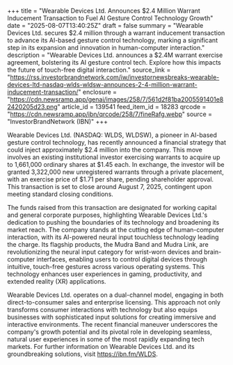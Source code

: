 +++
title = "Wearable Devices Ltd. Announces $2.4 Million Warrant Inducement Transaction to Fuel AI Gesture Control Technology Growth"
date = "2025-08-07T13:40:25Z"
draft = false
summary = "Wearable Devices Ltd. secures $2.4 million through a warrant inducement transaction to advance its AI-based gesture control technology, marking a significant step in its expansion and innovation in human-computer interaction."
description = "Wearable Devices Ltd. announces a $2.4M warrant exercise agreement, bolstering its AI gesture control tech. Explore how this impacts the future of touch-free digital interaction."
source_link = "https://rss.investorbrandnetwork.com/iw/investornewsbreaks-wearable-devices-ltd-nasdaq-wlds-wldsw-announces-2-4-million-warrant-inducement-transaction/"
enclosure = "https://cdn.newsramp.app/genai/images/258/7/561d2f81ba2005591401e82420205d23.png"
article_id = 139541
feed_item_id = 18283
qrcode = "https://cdn.newsramp.app/ibn/qrcode/258/7/fineRafg.webp"
source = "InvestorBrandNetwork (IBN)"
+++

<p>Wearable Devices Ltd. (NASDAQ: WLDS, WLDSW), a pioneer in AI-based gesture control technology, has recently announced a financial strategy that could inject approximately $2.4 million into the company. This move involves an existing institutional investor exercising warrants to acquire up to 1,661,000 ordinary shares at $1.45 each. In exchange, the investor will be granted 3,322,000 new unregistered warrants through a private placement, with an exercise price of $1.71 per share, pending shareholder approval. This transaction is set to close around August 7, 2025, contingent upon meeting standard closing conditions.</p><p>The funds raised from this transaction are designated for working capital and general corporate purposes, highlighting Wearable Devices Ltd.'s dedication to pushing the boundaries of its technology and broadening its market reach. The company stands at the cutting edge of human-computer interaction, with its AI-powered neural input touchless technology leading the charge. Its flagship products, the Mudra Band and Mudra Link, are revolutionizing the neural input category for wrist-worn devices and brain-computer interfaces, enabling users to control digital devices through intuitive, touch-free gestures across various operating systems. This technology enhances user experiences in gaming, productivity, and extended reality (XR) applications.</p><p>Wearable Devices Ltd. operates on a dual-channel model, engaging in both direct-to-consumer sales and enterprise licensing. This approach not only transforms consumer interactions with technology but also equips businesses with sophisticated input solutions for creating immersive and interactive environments. The recent financial maneuver underscores the company's growth potential and its pivotal role in developing seamless, natural user experiences in some of the most rapidly expanding tech markets. For further information on Wearable Devices Ltd. and its groundbreaking solutions, visit <a href='https://ibn.fm/WLDS' rel='nofollow' target='_blank'>https://ibn.fm/WLDS</a>.</p>